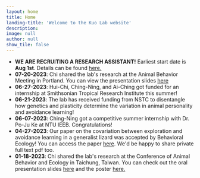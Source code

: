 ```yaml
---
layout: home
title: Home
landing-title: 'Welcome to the Kuo Lab website'
description: 
image: null
author: null
show_tile: false
---
```


<ul>
	<li><b>WE ARE RECRUITING A RESEARCH ASSISTANT!</b> Earliest start date is <b>Aug 1st</b>. Details can be found <a href="https://drive.google.com/file/d/1PVkm1Gs1qj_fA2tMhyYHTuyX8NlwqQ6A/view?usp=share_link"> here. </a></li>
	<li><b>07-20-2023</b>: Chi shared the lab's research at the Animal Behavior Meeting in Portland. You can view the presentation slides <a href="https://docs.google.com/presentation/d/1Shb1DL0MrrulMTFLBtR9T6c3_bSY-4Y3/edit?usp=share_link&ouid=113049256770468935529&rtpof=true&sd=true"> here</a></li>	
	<li><b>06-27-2023</b>: Hui-Chi, Ching-Ning, and Ai-Ching got funded for an internship at Smithsonian Tropical Research Institute this summer!</li>	
	<li><b>06-21-2023</b>: The lab has received funding from NSTC to disentangle how genetics and plasticity determine the variation in animal personality and avoidance learning!</li>	
	<li><b>06-07-2023</b>: Ching-Ning got a competitive summer internship with Dr. Po-Ju Ke at NTU IEEB. Congratulations!</li> 
	<li><b>04-27-2023</b>: Our paper on the covariation between exploration and avoidance learning in a generalist lizard was accepted by Behavioral Ecology! You can access the paper <a href=" https://doi.org/10.1093/beheco/arad041"> here</a>. We'd be happy to share private full text pdf too.</li>
	<li><b>01-18-2023</b>: Chi shared the lab's research at the Conference of Animal Behavior and Ecology in Taichung, Taiwan. You can check out the oral presentation slides <a href="https://drive.google.com/file/d/1h2cYCAyR-jC5-sbD8-jZO9_TBi5iLTlt/view?usp=share_link"> here</a> and the poster <a href="https://drive.google.com/file/d/1UbDFKNLg3I4QTYRL57BxmBOkauvHde5M/view?usp=share_link"> here.</a> </li>